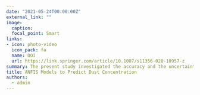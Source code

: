 ```yaml
---
date: "2021-05-24T00:00:00Z"
external_link: ""
image:
  caption: 
  focal_point: Smart
links:
- icon: photo-video
  icon_pack: fa
  name: DOI
  url: https://link.springer.com/article/10.1007/s11356-020-10957-z
summary: The present study investigated the accuracy and the uncertainty of ANFIS and ANFIS+BAT models to predict DC in the cold and warm months across semi-arid regions. The interpretability of the hybrid ANFIS model has also been examined using the permutation importance metric. 
title: ANFIS Models to Predict Dust Concentration
authors: 
  - admin
---
```

